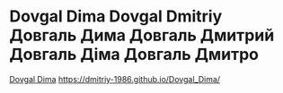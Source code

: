 # Dovgal Dima Dovgal Dmitriy Довгаль Дима Довгаль Дмитрий Довгаль Діма Довгаль Дмитро
<a href="http://dovgaldima.pp.ua">Dovgal Dima</a>
https://dmitriy-1986.github.io/Dovgal_Dima/


